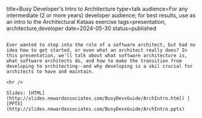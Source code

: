 title=Busy Developer's Intro to Architecture
type=talk
audience=For any intermediate (2 or more years) developer audience; for best results, use as an intro to the Architectural Kataas exercise
tags=presentation, architecture,developer
date=2024-05-30
status=published
~~~~~~

Ever wanted to step into the role of a software architect, but had no idea how to get started, or even what an architect really does? In this presentation, we'll talk about what software architecture is, what software architects do, and how to make the transition from developing to architecting--and why developing is a skil crucial for architects to have and maintain.
    
<hr />

Slides: [HTML](http://slides.newardassociates.com/BusyDevsGuide/ArchIntro.html) | [PPTX](http://slides.newardassociates.com/BusyDevsGuide/ArchIntro.pptx)
